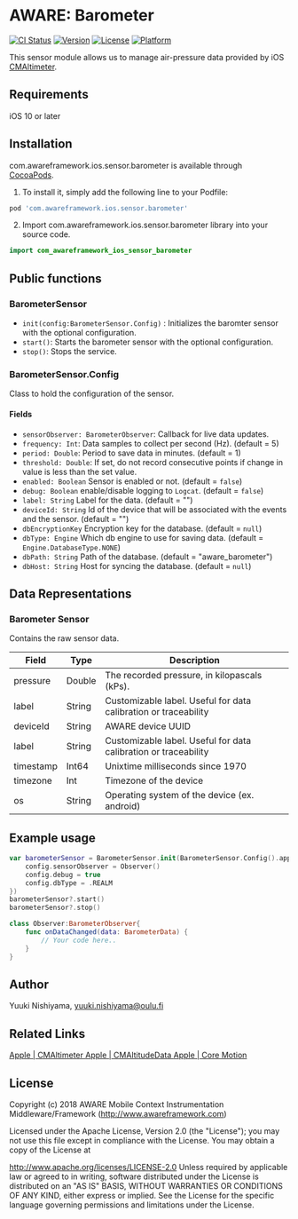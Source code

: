 # AWARE: Barometer

[![CI Status](https://img.shields.io/travis/awareframework/com.awareframework.ios.sensor.barometer.svg?style=flat)](https://travis-ci.org/awareframework/com.awareframework.ios.sensor.barometer)
[![Version](https://img.shields.io/cocoapods/v/com.awareframework.ios.sensor.barometer.svg?style=flat)](https://cocoapods.org/pods/com.awareframework.ios.sensor.barometer)
[![License](https://img.shields.io/cocoapods/l/com.awareframework.ios.sensor.barometer.svg?style=flat)](https://cocoapods.org/pods/com.awareframework.ios.sensor.barometer)
[![Platform](https://img.shields.io/cocoapods/p/com.awareframework.ios.sensor.barometer.svg?style=flat)](https://cocoapods.org/pods/com.awareframework.ios.sensor.barometer)

This sensor module allows us to manage air-pressure data provided by iOS [CMAltimeter](https://developer.apple.com/documentation/coremotion/cmaltimeter).

## Requirements
iOS 10 or later

## Installation

com.awareframework.ios.sensor.barometer is available through [CocoaPods](https://cocoapods.org). 

1. To install it, simply add the following line to your Podfile:

```ruby
pod 'com.awareframework.ios.sensor.barometer'
```

2. Import com.awareframework.ios.sensor.barometer library into your source code.
```swift
import com_awareframework_ios_sensor_barometer
```

## Public functions

### BarometerSensor

+ `init(config:BarometerSensor.Config)` : Initializes the baromter sensor with the optional configuration.
+ `start()`: Starts the barometer sensor with the optional configuration.
+ `stop()`: Stops the service.

### BarometerSensor.Config

Class to hold the configuration of the sensor.

#### Fields
+ `sensorObserver: BarometerObserver`: Callback for live data updates.
+ `frequency: Int`: Data samples to collect per second (Hz). (default = 5)
+ `period: Double`: Period to save data in minutes. (default = 1)
+ `threshold: Double`: If set, do not record consecutive points if change in value is less than the set value.
+ `enabled: Boolean` Sensor is enabled or not. (default = `false`)
+ `debug: Boolean` enable/disable logging to `Logcat`. (default = `false`)
+ `label: String` Label for the data. (default = "")
+ `deviceId: String` Id of the device that will be associated with the events and the sensor. (default = "")
+ `dbEncryptionKey` Encryption key for the database. (default = `null`)
+ `dbType: Engine` Which db engine to use for saving data. (default = `Engine.DatabaseType.NONE`)
+ `dbPath: String` Path of the database. (default = "aware_barometer")
+ `dbHost: String` Host for syncing the database. (default = `null`)

## Data Representations

### Barometer Sensor

Contains the raw sensor data.

| Field     | Type   | Description                                                      |
| --------- | ------ | ---------------------------------------------------------------- |
| pressure  | Double | The recorded pressure, in kilopascals (kPs).                     |
| label     | String | Customizable label. Useful for data calibration or traceability  |
| deviceId  | String | AWARE device UUID                                                |
| label     | String | Customizable label. Useful for data calibration or traceability  |
| timestamp | Int64   | Unixtime milliseconds since 1970                                 |
| timezone  | Int    | Timezone of the device                                           |
| os        | String | Operating system of the device (ex. android)                     |

## Example usage
```swift
var barometerSensor = BarometerSensor.init(BarometerSensor.Config().apply{config in
    config.sensorObserver = Observer()
    config.debug = true
    config.dbType = .REALM
})
barometerSensor?.start()
barometerSensor?.stop()
```

```swift
class Observer:BarometerObserver{
    func onDataChanged(data: BarometerData) {
        // Your code here..
    }
}
```

## Author
Yuuki Nishiyama, yuuki.nishiyama@oulu.fi

## Related Links
[ Apple | CMAltimeter ](https://developer.apple.com/documentation/coremotion/cmaltimeter)
[ Apple | CMAltitudeData ](https://developer.apple.com/documentation/coremotion/cmaltitudedata)
[ Apple | Core Motion ](https://developer.apple.com/documentation/coremotion)

## License

Copyright (c) 2018 AWARE Mobile Context Instrumentation Middleware/Framework (http://www.awareframework.com)

Licensed under the Apache License, Version 2.0 (the "License"); you may not use this file except in compliance with the License. You may obtain a copy of the License at

http://www.apache.org/licenses/LICENSE-2.0 Unless required by applicable law or agreed to in writing, software distributed under the License is distributed on an "AS IS" BASIS, WITHOUT WARRANTIES OR CONDITIONS OF ANY KIND, either express or implied. See the License for the specific language governing permissions and limitations under the License.
